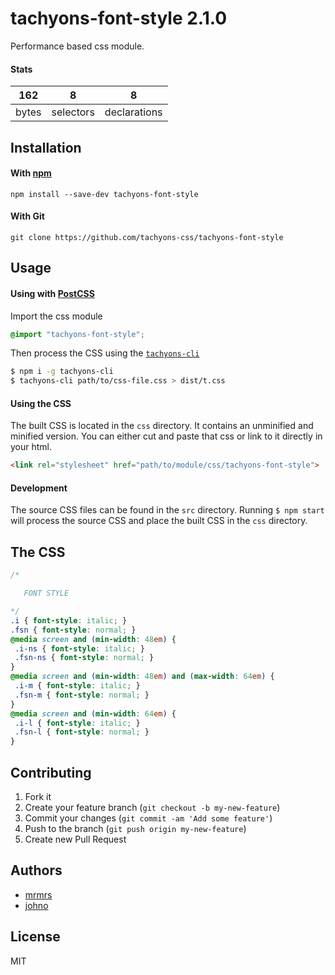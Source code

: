 # tachyons-font-style 2.1.0

Performance based css module.

#### Stats

162 | 8 | 8
---|---|---
bytes | selectors | declarations

## Installation

#### With [npm](https://npmjs.com)

```
npm install --save-dev tachyons-font-style
```

#### With Git

```
git clone https://github.com/tachyons-css/tachyons-font-style
```

## Usage

#### Using with [PostCSS](https://github.com/postcss/postcss)

Import the css module

```css
@import "tachyons-font-style";
```

Then process the CSS using the [`tachyons-cli`](https://github.com/tachyons-css/tachyons-cli)

```sh
$ npm i -g tachyons-cli
$ tachyons-cli path/to/css-file.css > dist/t.css
```

#### Using the CSS

The built CSS is located in the `css` directory. It contains an unminified and minified version.
You can either cut and paste that css or link to it directly in your html.

```html
<link rel="stylesheet" href="path/to/module/css/tachyons-font-style">
```

#### Development

The source CSS files can be found in the `src` directory.
Running `$ npm start` will process the source CSS and place the built CSS in the `css` directory.

## The CSS

```css
/*

   FONT STYLE

*/
.i { font-style: italic; }
.fsn { font-style: normal; }
@media screen and (min-width: 48em) {
 .i-ns { font-style: italic; }
 .fsn-ns { font-style: normal; }
}
@media screen and (min-width: 48em) and (max-width: 64em) {
 .i-m { font-style: italic; }
 .fsn-m { font-style: normal; }
}
@media screen and (min-width: 64em) {
 .i-l { font-style: italic; }
 .fsn-l { font-style: normal; }
}
```

## Contributing

1. Fork it
2. Create your feature branch (`git checkout -b my-new-feature`)
3. Commit your changes (`git commit -am 'Add some feature'`)
4. Push to the branch (`git push origin my-new-feature`)
5. Create new Pull Request

## Authors

* [mrmrs](http://mrmrs.io)
* [johno](http://johnotander.com)

## License

MIT

